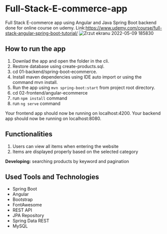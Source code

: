 # Full-Stack-E-commerce-app
Full Stack E-commerce app using Angular and Java Spring Boot backend done for online course on udemy.
Link:https://www.udemy.com/course/full-stack-angular-spring-boot-tutorial/
![Zrzut ekranu 2022-05-09 185830](https://user-images.githubusercontent.com/99674392/167460091-2dc5a4d0-34bf-47e9-9bdc-b33994af9b9f.png)


## How to run the app
1. Downlad the app and open the folder in the cli.
2. Restore database using create-products.sql.
3. cd 01-backend/spring-boot-ecommerce.
4. Install maven dependencies using IDE auto import or using the command mvn install.
5. Run the app using `mvn spring-boot:start` from project root directory.
6. cd 02-frontend/angular-ecommerce
7. run `npm install` command
8. run `ng serve` command

Your frontend app should now be running on localhost:4200. Your backend app should now be running on localhost:8080.

## Functionalities
1. Users can view all items when entering the website
2. Items are displayed properly based on the selected category

**Developing:** searching products by keyword and pagination

## Used Tools and Technologies
 - Spring Boot
 - Angular
 - Bootstrap
 - FontAwesome
 - REST API
 - JPA Repository
 - Spring Data REST
 - MySQL

